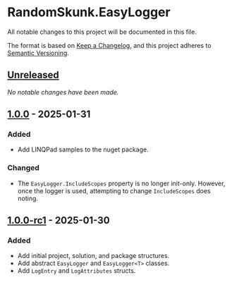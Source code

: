 # RandomSkunk.EasyLogger

All notable changes to this project will be documented in this file.

The format is based on [Keep a Changelog],
and this project adheres to [Semantic Versioning].

## [Unreleased]

*No notable changes have been made.*

## [1.0.0] - 2025-01-31

### Added

- Add LINQPad samples to the nuget package.

### Changed

- The `EasyLogger.IncludeScopes` property is no longer init-only. However, once the logger is used, attempting to change `IncludeScopes` does noting.

## [1.0.0-rc1] - 2025-01-30

### Added

- Add initial project, solution, and package structures.
- Add abstract `EasyLogger` and `EasyLogger<T>` classes.
- Add `LogEntry` and `LogAttributes` structs.

[Keep a Changelog]: https://keepachangelog.com/en/1.1.0/
[Semantic Versioning]: https://semver.org/spec/v2.0.0.html

[Unreleased]: https://github.com/bfriesen/RandomSkunk.EasyLogger/compare/v1.0.0...HEAD
[1.0.0]: https://github.com/bfriesen/RandomSkunk.EasyLogger/compare/v1.0.0-rc1...v1.0.0
[1.0.0-rc1]: https://github.com/bfriesen/RandomSkunk.EasyLogger/compare/v0.0.0...v1.0.0-rc1
